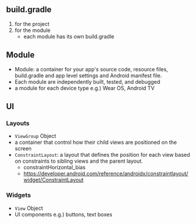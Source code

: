 ## build.gradle
1. for the project
2. for the module
    - each module has its own build.gradle

## Module
- Module: a container for your app's source code, resource files, build.gradle and app level settings and Android manifest file.
- Each module are independently built, tested, and debugged 
- a module for each device type 
    e.g.) Wear OS, Android TV

## UI
### Layouts
- `ViewGroup` Object 
- a container that control how their child views are positioned on the screen
- `ConstraintLayout`: a layout that defines the position for each view based on constraints to sibling views and the parent layout.
    + constraintHorizontal_bias
    + https://developer.android.com/reference/androidx/constraintlayout/widget/ConstraintLayout

### Widgets
- `View` Object
- UI components e.g.) buttons, text boxes
